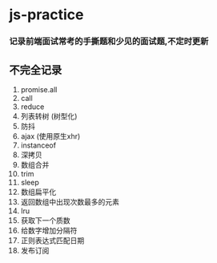 # js-practice

### 记录前端面试常考的手撕题和少见的面试题,不定时更新

## 不完全记录

1. promise.all
2. call
3. reduce
4. 列表转树 (树型化)
5. 防抖
6. ajax (使用原生xhr)
7. instanceof
8. 深拷贝
9. 数组合并
10. trim
11. sleep
12. 数组扁平化
13. 返回数组中出现次数最多的元素
14. lru
15. 获取下一个质数
16. 给数字增加分隔符
17. 正则表达式匹配日期
18. 发布订阅
